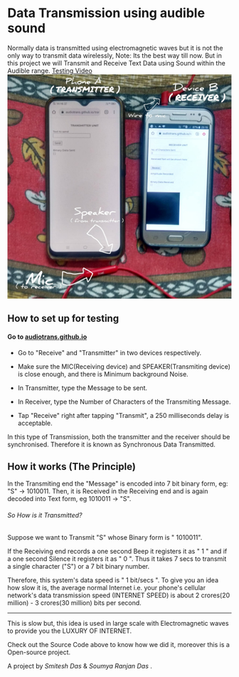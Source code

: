 # Data Transmission using audible sound
Normally data is transmitted using electromagnetic waves but it is not the only way to transmit data wirelessly, Note: Its the best way till now. But in this project we will Transmit and Receive Text Data using Sound within the Audible range. 
[Testing Video](https://google.com)
![Set up for testing](https://raw.githubusercontent.com/audiotrans/audiotrans.github.io/main/audiotrans_set_up.jpg)

## How to set up for testing

#### Go to [audiotrans.github.io](https://audiotrans.github.io)

* Go to "Receive" and "Transmitter"  in two devices respectively.

* Make sure the MIC(Receiving device) and SPEAKER(Transmiting device) is close enough, and there is Minimum background Noise.

* In Transmitter, type the Message to be sent.

* In Receiver, type the Number of Characters of the Transmiting Message.

* Tap "Receive" right after tapping "Transmit", a 250 milliseconds delay is acceptable.

In this type of Transmission, both the transmitter and the receiver should be synchronised. Therefore it is known as Synchronous Data Transmitted.

## How it works (The Principle)

In the Transmiting end the "Message" is encoded into 7 bit binary form, eg: "S" -> 1010011. 
Then, it is Received in the Receiving end and is again decoded into Text form, eg 1010011 -> "S".

###### So How is it Transmitted?

Suppose we want to Transmit "S" whose Binary form is " 1010011".

If the Receiving end records a one second Beep it registers it as " 1 " and if a one second Silence it registers it as " 0 ".
Thus it takes 7 secs to transmit a single character ("S") or a 7 bit binary number.

Therefore, this system's data speed is " 1 bit/secs ".
To give you an idea how slow it is, the average normal Internet i.e. your phone's cellular network's data transmission speed (INTERNET SPEED) is about 2 crores(20 million) - 3 crores(30 million) bits per second.

---
This is slow but, this idea is used in large scale with Electromagnetic waves to provide you the LUXURY OF INTERNET.

Check out the Source Code above to know how we did it, moreover this is a Open-source project.

A project by _Smitesh Das_ & _Soumya Ranjan Das_ .
